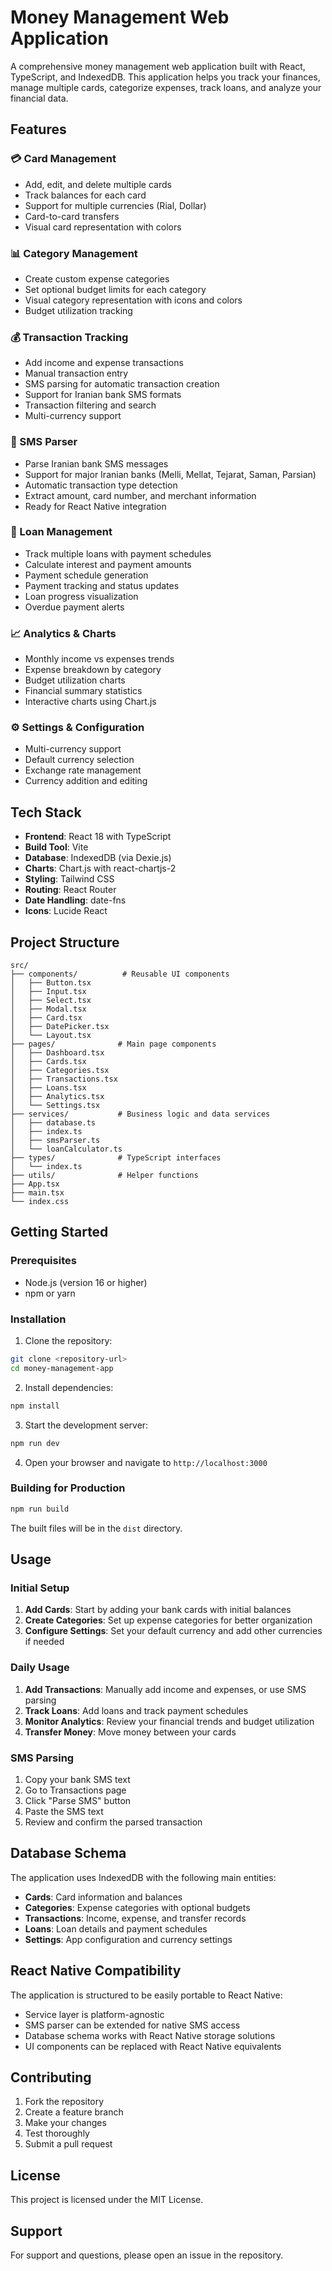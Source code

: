 # Money Management Web Application

A comprehensive money management web application built with React, TypeScript, and IndexedDB. This application helps you track your finances, manage multiple cards, categorize expenses, track loans, and analyze your financial data.

## Features

### 💳 Card Management
- Add, edit, and delete multiple cards
- Track balances for each card
- Support for multiple currencies (Rial, Dollar)
- Card-to-card transfers
- Visual card representation with colors

### 📊 Category Management
- Create custom expense categories
- Set optional budget limits for each category
- Visual category representation with icons and colors
- Budget utilization tracking

### 💰 Transaction Tracking
- Add income and expense transactions
- Manual transaction entry
- SMS parsing for automatic transaction creation
- Support for Iranian bank SMS formats
- Transaction filtering and search
- Multi-currency support

### 📱 SMS Parser
- Parse Iranian bank SMS messages
- Support for major Iranian banks (Melli, Mellat, Tejarat, Saman, Parsian)
- Automatic transaction type detection
- Extract amount, card number, and merchant information
- Ready for React Native integration

### 🏦 Loan Management
- Track multiple loans with payment schedules
- Calculate interest and payment amounts
- Payment schedule generation
- Payment tracking and status updates
- Loan progress visualization
- Overdue payment alerts

### 📈 Analytics & Charts
- Monthly income vs expenses trends
- Expense breakdown by category
- Budget utilization charts
- Financial summary statistics
- Interactive charts using Chart.js

### ⚙️ Settings & Configuration
- Multi-currency support
- Default currency selection
- Exchange rate management
- Currency addition and editing

## Tech Stack

- **Frontend**: React 18 with TypeScript
- **Build Tool**: Vite
- **Database**: IndexedDB (via Dexie.js)
- **Charts**: Chart.js with react-chartjs-2
- **Styling**: Tailwind CSS
- **Routing**: React Router
- **Date Handling**: date-fns
- **Icons**: Lucide React

## Project Structure

```
src/
├── components/          # Reusable UI components
│   ├── Button.tsx
│   ├── Input.tsx
│   ├── Select.tsx
│   ├── Modal.tsx
│   ├── Card.tsx
│   ├── DatePicker.tsx
│   └── Layout.tsx
├── pages/              # Main page components
│   ├── Dashboard.tsx
│   ├── Cards.tsx
│   ├── Categories.tsx
│   ├── Transactions.tsx
│   ├── Loans.tsx
│   ├── Analytics.tsx
│   └── Settings.tsx
├── services/           # Business logic and data services
│   ├── database.ts
│   ├── index.ts
│   ├── smsParser.ts
│   └── loanCalculator.ts
├── types/              # TypeScript interfaces
│   └── index.ts
├── utils/              # Helper functions
├── App.tsx
├── main.tsx
└── index.css
```

## Getting Started

### Prerequisites
- Node.js (version 16 or higher)
- npm or yarn

### Installation

1. Clone the repository:
```bash
git clone <repository-url>
cd money-management-app
```

2. Install dependencies:
```bash
npm install
```

3. Start the development server:
```bash
npm run dev
```

4. Open your browser and navigate to `http://localhost:3000`

### Building for Production

```bash
npm run build
```

The built files will be in the `dist` directory.

## Usage

### Initial Setup
1. **Add Cards**: Start by adding your bank cards with initial balances
2. **Create Categories**: Set up expense categories for better organization
3. **Configure Settings**: Set your default currency and add other currencies if needed

### Daily Usage
1. **Add Transactions**: Manually add income and expenses, or use SMS parsing
2. **Track Loans**: Add loans and track payment schedules
3. **Monitor Analytics**: Review your financial trends and budget utilization
4. **Transfer Money**: Move money between your cards

### SMS Parsing
1. Copy your bank SMS text
2. Go to Transactions page
3. Click "Parse SMS" button
4. Paste the SMS text
5. Review and confirm the parsed transaction

## Database Schema

The application uses IndexedDB with the following main entities:

- **Cards**: Card information and balances
- **Categories**: Expense categories with optional budgets
- **Transactions**: Income, expense, and transfer records
- **Loans**: Loan details and payment schedules
- **Settings**: App configuration and currency settings

## React Native Compatibility

The application is structured to be easily portable to React Native:

- Service layer is platform-agnostic
- SMS parser can be extended for native SMS access
- Database schema works with React Native storage solutions
- UI components can be replaced with React Native equivalents

## Contributing

1. Fork the repository
2. Create a feature branch
3. Make your changes
4. Test thoroughly
5. Submit a pull request

## License

This project is licensed under the MIT License.

## Support

For support and questions, please open an issue in the repository.
